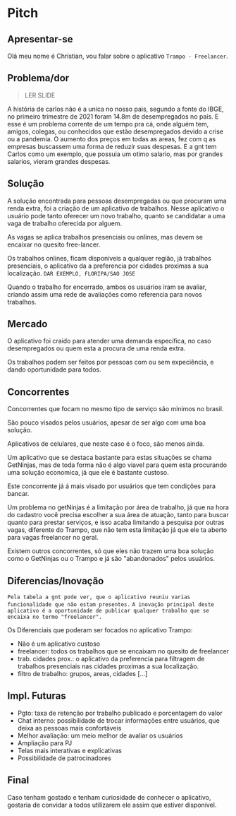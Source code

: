 # Pitch

## Apresentar-se

Olá meu nome é Christian, vou falar sobre o aplicativo `Trampo - Freelancer`.

## Problema/dor

> LER SLIDE

A história de carlos não é a unica no nosso pais, segundo a fonte do IBGE, no primeiro trimestre de 2021 foram 14.8m de desempregados no país.
E esse é um problema corrente de um tempo pra cá, onde alguém tem, amigos, colegas, ou conhecidos que estão desempregados devido a crise ou a pandemia.
O aumento dos preços em todas as areas, fez com q as empresas buscassem uma forma de reduzir suas despesas.
E a gnt tem Carlos como um exemplo, que possuia um otimo salario, mas por grandes salarios, vieram grandes despesas.

## Solução

A solução encontrada para pessoas desempregadas ou que procuram uma renda extra, foi a criação de um aplicativo de trabalhos.
Nesse aplicativo o usuário pode tanto oferecer um novo trabalho, quanto se candidatar a uma vaga de trabalho oferecida por alguem.

As vagas se aplica trabalhos presenciais ou onlines, mas devem se encaixar no quesito free-lancer.

Os trabalhos onlines, ficam disponíveis a qualquer região, já trabalhos presenciais, o aplicativo da a preferencia por cidades proximas a sua localização. `DAR EXEMPLO, FLORIPA/SAO JOSE`

Quando o trabalho for encerrado, ambos os usuários iram se avaliar, criando assim uma rede de avaliações como referencia para novos trabalhos.

## Mercado

O aplicativo foi craido para atender uma demanda específica, no caso desempregados ou quem esta a procura de uma renda extra.

Os trabalhos podem ser feitos por pessoas com ou sem expeciência, e dando oportunidade para todos.

## Concorrentes

Concorrentes que focam no mesmo tipo de serviço são minimos no brasil.

São pouco visados pelos usuários, apesar de ser algo com uma boa solução.

Aplicativos de celulares, que neste caso é o foco, são menos ainda.

Um aplicativo que se destaca bastante para estas situações se chama GetNinjas, mas de toda forma não é algo viavel para quem esta procurando uma solução economica, já que ele é bastante custoso.

Este concorrente já á mais visado por usuários que tem condições para bancar.

Um problema no getNinjas é a limitação por área de trabalho, já que na hora do cadastro você precisa escolher a sua área de atuação, tanto para buscar quanto para prestar serviços, e isso acaba limitando a pesquisa por outras vagas, diferente do Trampo, que não tem esta limitação já que ele ta aberto para vagas freelancer no geral.

Existem outros concorrentes, só que eles não trazem uma boa solução como o GetNinjas ou o Trampo e já são "abandonados" pelos usuários.

## Diferencias/Inovação

`Pela tabela a gnt pode ver, que o aplicativo reuniu varias funcionalidade que não estam presentes.`
`A inovação principal deste aplicativo é a oportunidade de publicar qualquer trabalho que se encaixa no termo "freelancer".`

Os Diferenciais que poderam ser focados no aplicativo Trampo:

- Não é um aplicativo custoso
- freelancer: todos os trabalhos que se encaixam no quesito de freelancer
- trab. cidades prox.: o aplicativo da preferencia para filtragem de trabalhos presenciais nas cidades proximas a sua localização.
- filtro de trabalho: grupos, areas, cidades
  [...]

## Impl. Futuras

- Pgto: taxa de retenção por trabalho publicado e porcentagem do valor
- Chat interno: possibilidade de trocar informações entre usuários, que deixa as pessoas mais confortáveis
- Melhor avaliação: um meio melhor de avaliar os usuários
- Ampliação para PJ
- Telas mais interativas e explicativas
- Possibilidade de patrocinadores

## Final

Caso tenham gostado e tenham curiosidade de conhecer o aplicativo, gostaria de convidar a todos utilizarem ele assim que estiver disponível.
